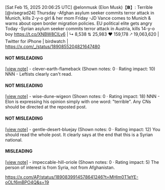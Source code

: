 [Sat Feb 15, 2025 20:06:25 UTC] @elonmusk (Elon Musk)【𝗕】: Terrible [@visegrad24] Thursday -Afghan asylum seeker commits terror attack in Munich, kills 2-y-o girl &amp; her mom Friday -JD Vance comes to Munich &amp; warns about open border migration policies. EU political elite gets angry Today -Syrian asylum seeker commits terror attack in Austria, kills 14-y-o boy https://t.co/XNBW8CILy6 | ↳ 8,538 ⇅ 25,983 ♥ 159,178 🡕 19,063,620 | Twitter for iPhone | birdwatch | https://x.com/_/status/1890855204821647480

#### NOT MISLEADING

[[view note]](https://x.com/i/birdwatch/n/1890993905631433203) - clever-earth-flameback (Shown notes: 0 · Rating impact: 10)
NNN - Leftists clearly can't read.

#### NOT MISLEADING

[[view note]](https://x.com/i/birdwatch/n/1890923449582846012) - wise-dune-wigeon (Shown notes: 0 · Rating impact: 18)
NNN - Elon is expressing his opinion simply with one word: "terrible".  Any CNs should be directed at the reposted post.

#### NOT MISLEADING

[[view note]](https://x.com/i/birdwatch/n/1890897640751006037) - gentle-desert-bluejay (Shown notes: 0 · Rating impact: 12)
You should read the whole post. It clearly says at the end that this is a Syrian national. 

#### MISLEADING

[[view note]](https://x.com/i/birdwatch/n/1890895809153204689) - impeccable-hill-oriole (Shown notes: 0 · Rating impact: 5)
The person of interest is from Syria, not from Afghanistan.

https://x.com/AP/status/1890839914578641246?t=MHlm0T1eYE-oOLf6mBPO4Q&s=19
